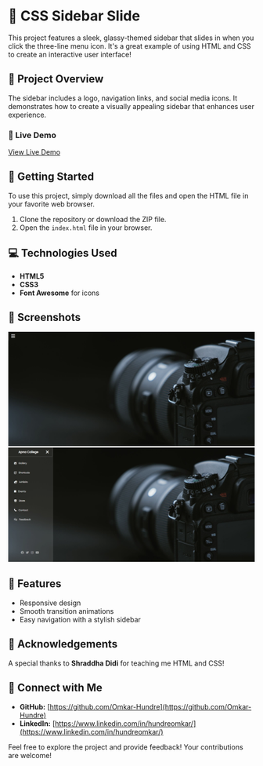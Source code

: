 # 🌟 CSS Sidebar Slide

This project features a sleek, glassy-themed sidebar that slides in when you click the three-line menu icon. It's a great example of using HTML and CSS to create an interactive user interface!

## 🌈 Project Overview

The sidebar includes a logo, navigation links, and social media icons. It demonstrates how to create a visually appealing sidebar that enhances user experience.

### 🔗 Live Demo
[View Live Demo](https://omkar-hundre.github.io/CSS-Slider/)

## 📁 Getting Started

To use this project, simply download all the files and open the HTML file in your favorite web browser. 

1. Clone the repository or download the ZIP file.
2. Open the `index.html` file in your browser.

## 💻 Technologies Used

- **HTML5**
- **CSS3**
- **Font Awesome** for icons

## 📸 Screenshots

![Sidebar Screenshot 1](1.png)  
![Sidebar Screenshot 2](2.png)

## 📝 Features

- Responsive design
- Smooth transition animations
- Easy navigation with a stylish sidebar

## 🙏 Acknowledgements

A special thanks to **Shraddha Didi** for teaching me HTML and CSS!

## 🔗 Connect with Me

- **GitHub:** [https://github.com/Omkar-Hundre](https://github.com/Omkar-Hundre)
- **LinkedIn:** [https://www.linkedin.com/in/hundreomkar/](https://www.linkedin.com/in/hundreomkar/)

Feel free to explore the project and provide feedback! Your contributions are welcome!
